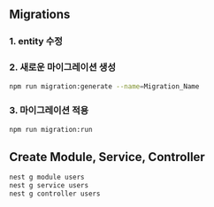 ## Migrations

### 1. entity 수정

### 2. 새로운 마이그레이션 생성

```bash
npm run migration:generate --name=Migration_Name
```

### 3. 마이그레이션 적용

```bash
npm run migration:run
```

## Create Module, Service, Controller

```bash
nest g module users
nest g service users
nest g controller users
```
